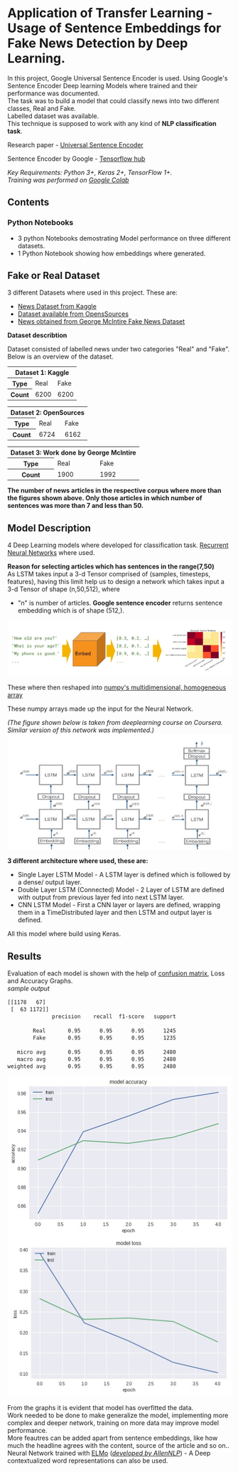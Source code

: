 # **Application of Transfer Learning - Usage of Sentence Embeddings for Fake News Detection by Deep Learning.**

In this project, Google Universal Sentence Encoder is used. Using Google's Sentence Encoder Deep learning Models where trained and their performance was documented.<br/>
The task was to build a model that could classify news into two different classes, Real and Fake.<br/>
Labelled dataset was available.<br/>
This technique is supposed to work with any kind of **NLP classification task**.<br/>

Research paper - [Universal Sentence Encoder](https://arxiv.org/abs/1803.11175)

Sentence Encoder by Google - [Tensorflow hub](https://tfhub.dev/google/universal-sentence-encoder/2)

*Key Requirements: Python 3+, Keras 2+, TensorFlow 1+. <br/>Training was performed on [Google Colab](https://colab.research.google.com/)*

## Contents

### **Python Notebooks** 

- 3 python Notebooks demostrating Model performance on three different datasets.
- 1 Python Notebook showing how embeddings where generated.

## Fake or Real Dataset

3 different Datasets where used in this project. These are:
- [News Dataset from Kaggle](https://www.kaggle.com/c/fake-news/data) 
- [Dataset available from OpensSources](http://www.opensources.co/)
- [News obtained from George McIntire Fake News Dataset](https://bitbucket.org/WiZar-D/fake_real_dataset) <br/>

**Dataset describtion**

Dataset consisted of labelled news under two categories "Real" and "Fake".
Below is an overview of the dataset.
<table>
    <tr>
        <th colspan="3">Dataset 1: Kaggle</th>
    </tr>
    <tr>
        <th>Type</th>
        <td>Real</td>
        <td>Fake</td>
    </tr>
    <tr>
        <th>Count</th>
        <td>6200</td>
        <td>6200</td>
    </tr>
</table>
<table>
    <tr>
        <th colspan="3">Dataset 2: OpenSources</th>
    </tr>
    <tr>
        <th>Type</th>
        <td>Real</td>
        <td>Fake</td>
    </tr>
    <tr>
        <th>Count</th>
        <td>6724</td>
        <td>6162</td>
    </tr>
</table><table>
    <tr>
        <th colspan="3">Dataset 3: Work done by George McIntire</th>
    </tr>
    <tr>
        <th>Type</th>
        <td>Real</td>
        <td>Fake</td>
    </tr>
    <tr>
        <th>Count</th>
        <td>1900</td>
        <td>1992</td>
    </tr>
</table>

**The number of news articles in the respective corpus where more than the figures shown above. Only those articles in which 
number of sentences was more than 7 and less than 50.** <br/>

## **Model Description**

4 Deep Learning models where developed for classification task.
[Recurrent Neural Networks](https://keras.io/layers/recurrent/) where used.

**Reason for selecting articles which has sentences in the range(7,50)**<br/>
As LSTM takes input a 3-d Tensor comprised of (samples, timesteps, features), having this limit help us to design a network
which takes input a 3-d Tensor of shape (n,50,512), where
- "n" is number of articles.
**Google sentence encoder** returns sentence embedding which is of shape (512,).

![Sentence Encoder](imgs/SE.jpg "Universal Sentence Encoder")

These where then reshaped into [numpy's multidimensional, homogeneous array](https://docs.scipy.org/doc/numpy-1.15.0/reference/generated/numpy.ndarray.html)

These numpy arrays made up the input for the Neural Network.<br/>

*(The figure shown below is taken from deeplearning course on Coursera. Similar version of this network was implemented.)*<br/>
![Network](imgs/NN.jpg "Network Architecture")


**3 different architecture where used, these are:**
- Single Layer LSTM Model - A LSTM layer is defined which is followed by a dense/ output layer.
- Double Layer LSTM (Connected) Model - 2 Layer of LSTM are defined with output from previous layer fed into next LSTM layer.
- CNN LSTM Model - First a CNN layer or layers are defined, wrapping them in a TimeDistributed layer and then LSTM and output layer is defined. <br/>

All this model where build using Keras.

## Results

Evaluation of each model is shown with the help of [confusion matrix](https://scikit-learn.org/stable/modules/generated/sklearn.metrics.confusion_matrix.html), Loss and Accuracy Graphs.<br/>
*sample output*
```
[[1178   67]
 [  63 1172]]
              precision    recall  f1-score   support

        Real       0.95      0.95      0.95      1245
        Fake       0.95      0.95      0.95      1235

   micro avg       0.95      0.95      0.95      2480
   macro avg       0.95      0.95      0.95      2480
weighted avg       0.95      0.95      0.95      2480
```
![Accuracy Graph](imgs/r1.jpg "Accuracy") ![Loss Graph](imgs/r2.jpg "Loss")

From the graphs it is evident that model has overfitted the data.<br/>
Work needed to be done to make generalize the model, implementing more complex and deeper network, training on more data may improve model performance.<br/>
More feautres can be added apart from sentence embeddings, like how much the headline agrees with the content, source of the article and so on..<br/>
Neural Network trained with [ELMo](https://arxiv.org/abs/1802.05365) ([*developed by AllenNLP*](https://allennlp.org/elmo)) - A Deep contextualized word representations can also be used.
